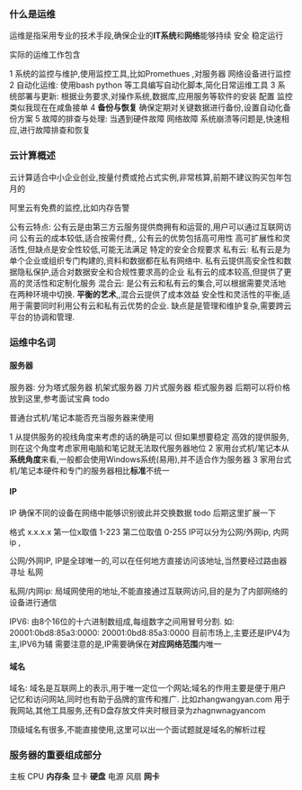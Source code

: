 
### 什么是运维

运维是指采用专业的技术手段,确保企业的**IT系统**和**网络**能够持续 安全 稳定运行 

实际的运维工作包含

1 系统的监控与维护,使用监控工具,比如Promethues ,对服务器 网络设备进行监控
2 自动化运维: 使用bash python 等工具编写自动化脚本,简化日常运维工具
3 系统部署与更新: 根据业务要求,对操作系统,数据库,应用服务等软件的安装 配置 监控
   类似我现在在咸鱼接单
4 **备份与恢复**  确保定期对关键数据进行备份,设置自动化备份方案
5 故障的排查与处理: 当遇到硬件故障 网络故障 系统崩溃等问题是,快速相应,进行故障排查和恢复

###  云计算概述

云计算适合中小企业创业,按量付费或抢占式实例,非常核算,前期不建议购买包年包月的

阿里云有免费的监控,比如内存告警

公有云特点: 公有云是由第三方云服务提供商拥有和运营的,用户可以通过互联网访问
           公有云的成本较低,适合按需付费,,
           公有云的优势包括高可用性 高可扩展性和灵活性,但缺点是安全性较低,可能无法满足
               特定的安全合规要求
私有云:
       私有云是为单个企业或组织专门构建的,资料和数据都在私有网络中.
        私有云提供高安全性和数据隐私保护,适合对数据安全和合规性要求高的企业
        私有云的成本较高,但提供了更高的灵活性和定制化服务
混合云:
       是公有云和私有云的集合,可以根据需要灵活地在两种环境中切换.
       **平衡的艺术**,,混合云提供了成本效益  安全性和灵活性的平衡,适用于需要同时利用公有云和私有云优势的企业.
       缺点是是管理和维护复杂,需要跨云平台的协调和管理.
### 运维中名词

#### 服务器

 服务器: 分为塔式服务器 机架式服务器  刀片式服务器  柜式服务器
后期可以将价格放到这里,参考面试宝典  todo

普通台式机/笔记本能否充当服务器来使用

1 从提供服务的视线角度来考虑的话的确是可以
但如果想要稳定 高效的提供服务,则在这个角度考虑家用电脑和笔记就无法取代服务器地位
2 家用台式机/笔记本从**系统角度**来看,一般都会使用Windows系统(易用),并不适合作为服务器
3 家用台式机/笔记本硬件和专门的服务器相比**标准**不统一


#### IP
IP 确保不同的设备在网络中能够识别彼此并交换数据
todo  后期这里扩展一下

格式 x.x.x.x  第一位x取值 1-223  第二位取值 0-255
IP可以分为公网/外网ip,
内网ip ,  

公网/外网IP,  IP是全球唯一的,可以在任何地方直接访问该地址,当然要经过路由器寻址
私网


私网/内网ip:  局域网使用的地址,不能直接通过互联网访问,目的是为了内部网络的设备进行通信


IPV6:
    由8个16位的十六进制数组成,每组数字之间用冒号分割.
     如: 20001:0bd8:85a3:0000: 20001:0bd8:85a3:0000
目前市场上,主要还是IPV4为主,IPV6为辅
需要注意的是,IP需要确保在**对应网络范围**内唯一

#### 域名
域名: 域名是互联网上的表示,用于唯一定位一个网站;域名的作用主要是便于用户记忆和访问网站,同时也有助于品牌的宣传和推广. 比如zhangwangyan.com  用于我网站,其他工具服务,还有D盘存放文件夹时根目录为zhagnwnagyancom

顶级域名有很多,不能直接使用,这里可以出一个面试题就是域名的解析过程

### 服务器的重要组成部分

主板 CPU  **内存条**  显卡  **硬盘**  电源  风扇   **网卡**











